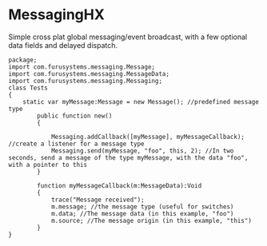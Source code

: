 MessagingHX
===========

Simple cross plat global messaging/event broadcast, with a few optional data fields and delayed dispatch.

```
package;
import com.furusystems.messaging.Message;
import com.furusystems.messaging.MessageData;
import com.furusystems.messaging.Messaging;
class Tests 
{
  	static var myMessage:Message = new Message(); //predefined message type
		public function new() 
		{
			
			Messaging.addCallback([myMessage], myMessageCallback); //create a listener for a message type
			Messaging.send(myMessage, "foo", this, 2); //In two seconds, send a message of the type myMessage, with the data "foo", with a pointer to this
		}
		
		function myMessageCallback(m:MessageData):Void 
		{
			trace("Message received");
			m.message; //the message type (useful for switches)
			m.data; //The message data (in this example, "foo")
			m.source; //The message origin (in this example, "this")
		}
}
```
